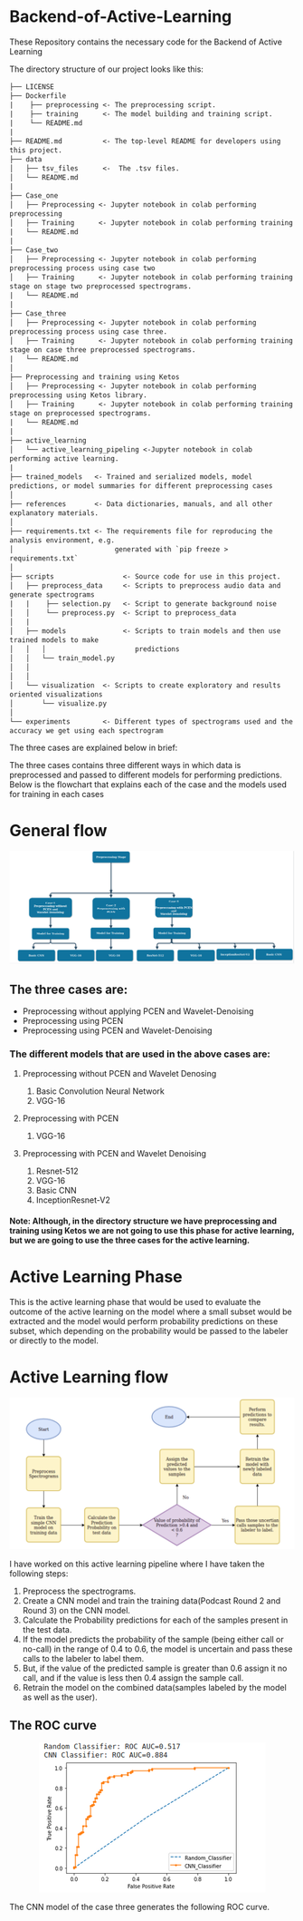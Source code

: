 
# Backend-of-Active-Learning
These Repository contains the necessary code for the Backend of Active Learning

The directory structure of our project looks like this: 

```
├── LICENSE
├── Dockerfile
|    ├── preprocessing <- The preprocessing script. 
|    ├── training      <- The model building and training script.
|    └── README.md 
|
├── README.md          <- The top-level README for developers using this project.
├── data
│   ├── tsv_files      <-  The .tsv files.
│   └── README.md 
|
├── Case_one
│   ├── Preprocessing <- Jupyter notebook in colab performing preprocessing
│   ├── Training      <- Jupyter notebook in colab performing training
|   └── README.md 
|
├── Case_two
│   ├── Preprocessing <- Jupyter notebook in colab performing preprocessing process using case two
│   ├── Training      <- Jupyter notebook in colab performing training stage on stage two preprocessed spectrograms.
|   └── README.md
|
├── Case_three
│   ├── Preprocessing <- Jupyter notebook in colab performing preprocessing process using case three.
│   ├── Training      <- Jupyter notebook in colab performing training stage on case three preprocessed spectrograms.
|   └── README.md
│
├── Preprocessing and training using Ketos
│   ├── Preprocessing <- Jupyter notebook in colab performing preprocessing using Ketos library.
│   ├── Training      <- Jupyter notebook in colab performing training stage on preprocessed spectrograms.
|   └── README.md
|
├── active_learning
│   └── active_learning_pipeling <-Jupyter notebook in colab performing active learning.
|
├── trained_models   <- Trained and serialized models, model predictions, or model summaries for different preprocessing cases
│
├── references       <- Data dictionaries, manuals, and all other explanatory materials.
│
├── requirements.txt <- The requirements file for reproducing the analysis environment, e.g.
│                         generated with `pip freeze > requirements.txt`
│
├── scripts                 <- Source code for use in this project.
│   ├── preprocess_data     <- Scripts to preprocess audio data and generate spectrograms
|   |    ├── selection.py   <- Script to generate background noise
│   │    └── preprocess.py  <- Script to preprocess_data
│   |
│   ├── models              <- Scripts to train models and then use trained models to make
│   │   │                      predictions
│   │   └── train_model.py
│   │  
│   │
│   └── visualization  <- Scripts to create exploratory and results oriented visualizations
│       └── visualize.py
│
└── experiments        <- Different types of spectrograms used and the accuracy we get using each spectrogram

```
The three cases are explained below in brief:

The three cases contains three different ways in which data is preprocessed and passed to different models for performing predictions.
Below is the flowchart that explains each of the case and the models used for training in each cases

# General flow 


<p align = "center">
<img src = 
     images/General_flow.png>
</p>

## The three cases are:
 - Preprocessing without applying PCEN and Wavelet-Denoising
 - Preprocessing using PCEN
 - Preprocessing using PCEN and Wavelet-Denoising

### The different models that are used in the above cases are:
1. Preprocessing without PCEN and Wavelet Denosing  
    1. Basic Convolution Neural Network
    2. VGG-16
  
2. Preprocessing with PCEN 
    1. VGG-16
  
3. Preprocessing with PCEN and Wavelet Denoising
    1. Resnet-512
    2. VGG-16
    3. Basic CNN 
    4. InceptionResnet-V2

#### Note: Although, in the directory structure we have preprocessing and training using Ketos we are not going to use this phase for active learning, but we are going to use the three cases for the active learning.
# Active Learning Phase
This is the active learning phase that would be used to evaluate the outcome of the active learning on the model where a small subset would be extracted and the model would perform probability predictions on these subset, which depending on the probability would be passed to the labeler or directly to the model.


# Active Learning flow 


<p align = "center">
<img src = images/active_final.png>
</p>

I have worked on this active learning pipeline where I have taken the following steps:

1. Preprocess the spectrograms.
2. Create a CNN model and train the training data(Podcast Round 2 and Round 3) on the CNN model.
3. Calculate the Probability predictions for each of the samples present in the test data.
4. If the model predicts the probability of the sample (being either call or no-call) in the range of 0.4 to 0.6, the model is uncertain and pass
    these calls to the labeler to label them.
5. But, if the value of the predicted sample is greater than 0.6 assign it no call, and if the value is less then 0.4 assign the sample call.
6. Retrain the model on the combined data(samples labeled by the model as well as the user).

## The ROC curve

<p align = "center">
<img src = images/CNN_final_vs_random.png>
</p>

The CNN model of the case three generates the following ROC curve.
